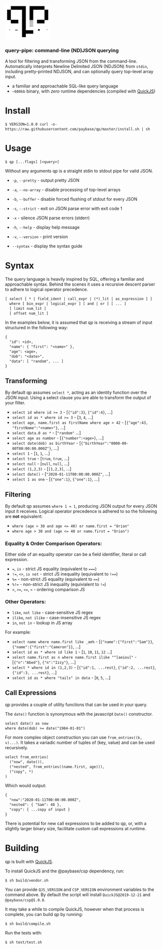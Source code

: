 <img alt="qp: query-pipe" src="./logo.svg" width="150"/>

### query-pipe: command-line (ND)JSON querying

A tool for filtering and transforming JSON from the command-line.
Automatically interprets Newline Delimited JSON (NDJSON) from `stdin`,
including pretty-printed NDJSON, and can optionally query top-level array input.

- a familiar and approachable SQL-like query language
- `~600kb` binary, with _zero_ runtime dependencies (compiled with [QuickJS](https://bellard.org/quickjs/))

# Install

    $ VERSION=1.0.0 curl -o- https://raw.githubusercontent.com/paybase/qp/master/install.sh | sh

# Usage

    $ qp [...flags] [<query>]

Without any arguments qp is a straight stdin to stdout pipe for valid JSON.

- `-p`, `--pretty` - output pretty JSON
- `-a`, `--no-array` - disable processing of top-level arrays
- `-b`, `--buffer` - disable forced flushing of stdout for every JSON
- `-s`, `--strict` - exit on JSON parse error with exit code 1
- `-x` - silence JSON parse errors (stderr)

- `-h`, `--help` - display help message
- `-v`, `--version` - print version
- `--syntax` - display the syntax guide

# Syntax

The query language is heavily inspired by SQL, offering a
familiar and approachable syntax. Behind the scenes it uses
a recursive descent parser to adhere to logical operator precedence.

    [ select [ * | field_ident | call_expr | (*)_lit | as_expression ] ]
      where [ bin_expr | logical_expr ] [ and | or ] [ ... ]
      [ limit num_lit ]
      [ offset num_lit ]

In the examples below, it is assumed that qp is receiving a stream of input
structured in the following way:

    {
      "id": <id>,
      "name": { "first": "<name>" },
      "age": <age>,
      "dob": "<date>",
      "data": [ "random", ... ]
    }

## Transforming

By default qp assumes `select *`, acting as an identity function over the JSON input.
Using a select clause you are able to transform the output of your filter.

- `select id where id >= 3` - [`{"id":3}`, `{"id":4}`, ...] 
- `select id as * where id >= 3` - [`3`, `4`, ...]
- `select age, name.first as firstName where age > 42` - [`{"age":43, "firstName":"<name>"}`, ...]
- `select data.0 as *` - [`"random"` ...]
- `select age as number` - [`{"number":<age>}`, ...]
- `select date(dob) as birthYear` - [`{"birthYear":"0000-00-00T00:00:00.000Z"}`, ...]
- `select 1` - [`1`, `1`, ...]
- `select true` - [`true`, `true`, ...]
- `select null` - [`null`, `null`, ...]
- `select (1,2,3)` - [`[1,2,3]`, ...]
- `select date()` - [`"2020-01-11T00:00:00.000Z"`, ...]
- `select 1 as one` - [`{"one":1}`, `{"one":1}`, ...]

## Filtering

By default qp assumes `where 1 = 1`, producing JSON output for every JSON input it receives.
Logical operator precedence is adhered to so the following are __not__ equivalent:

- `where (age > 30 and age <= 40) or name.first = "Orion"`
- `where age > 30 and (age <= 40 or name.first = "Orion")`

### Equality & Order Comparison Operators:

Either side of an equality operator can be a field identifier, literal or call expression.

- `=`, `is` - strict JS equality (equivalent to `===`)
- `!=`, `<>`, `is not` - strict JS inequality (equivalent to `!==`)
- `%=` - non-strict JS equality (equivalent to `==`)
- `%!=` - non-strict JS inequality (equivialent to `!=`)
- `>`, `>=`, `<=`, `<` - ordering comparison JS

### Other Operators:

- `like`, `not like` - case-sensitive JS regex
- `ilike`, `not ilike` - case-insensitive JS regex
- `in`, `not in` - lookup in JS array

For example:

- `select name where name.first like _am%` - [`{"name":{"first":"Sam"}}`, `{"name":{"first":"Cameron"}}`, ...]
- `select id as * where id like 1` - [`1`, `10`, `11`, `12` ...]
- `select name.first as n where name.first ilike "^[aeiou]"` - [`{"n":"Abed"}`, `{"n":"Izzy"}`, ...]
- `select * where id in (1,2,3)` - [`{"id":1, ...rest}`, `{"id":2, ...rest}`, `{"id":3, ...rest}`, ...]
- `select id as * where "tails" in data` - [`0`, `5`, ...]

## Call Expressions

qp provides a couple of utility functions that can be used in your query.

The `date()` function is synonymous with the javascript `Date()` constructor.

    select date() as now
    where date(dob) >= date("1984-01-01")

For more complex object construction you can use `from_entries((k, v)...)`. It takes
a variadic number of tuples of (key, value) and can be used recursively.

    select from_entries(
      ("now", date()),
      ("nested", from_entries((name.first, age))),
      ("copy", *)
    )

Which would output:

    {
      "now":"2020-01-11T00:00:00.000Z",
      "nested": { "Sam": 40 },
      "copy": { ...copy of input }
    }

There is potential for new call expressions to be added to qp, or, with a slightly larger
binary size, facilitate custom call expressions at runtime.

# Building

qp is built with [QuickJS](https://bellard.org/quickjs/).

To install QuickJS and the @paybase/csp dependency, run:

    $ sh build/vendor.sh

You can provide `QJS_VERSION` and `CSP_VERSION` environment variables to the command above.
By default the script will install `QuickJS@2019-12-21` and `@paybase/csp@1.0.8`.

It may take a while to compile QuickJS, however when that process is complete, you can
build qp by running:

    $ sh build/compile.sh

Run the tests with:

    $ sh test/test.sh
